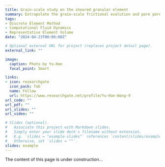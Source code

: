 ```yaml
---
title: Grain-scale study on the sheared granular element
summary: Extrapolate the grain-scale frictional evolution and pore poressure transition induced by shearing with the CFD-DEM method.
tags:
- Discrete Element Method
- Computational Fluid Dynamics
- Representative Element Volume
date: "2024-04-23T00:00:00Z"

# Optional external URL for project (replaces project detail page).
external_link: ""

image:
  caption: Photo by Yu-Han
  focal_point: Smart

links:
- icon: researchgate
  icon_pack: fab
  name: Follow
  url: https://www.researchgate.net/profile/Yu-Han-Wang-9
url_code: ""
url_pdf: ""
url_slides: ""
url_video: ""

# Slides (optional).
#   Associate this project with Markdown slides.
#   Simply enter your slide deck's filename without extension.
#   E.g. `slides = "example-slides"` references `content/slides/example-slides.md`.
#   Otherwise, set `slides = ""`.
slides: example
---
```


The content of this page is under construction...
